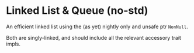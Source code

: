 # Linked List & Queue (no-std)

An efficient linked list using the (as yet) nightly only and unsafe ptr `NonNull`.

Both are singly-linked, and should include all the relevant accessory trait impls.
